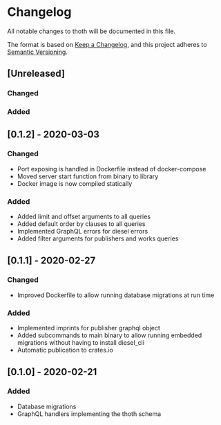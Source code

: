 # Changelog
All notable changes to thoth will be documented in this file.

The format is based on [Keep a Changelog](https://keepachangelog.com/en/1.0.0/),
and this project adheres to [Semantic Versioning](https://semver.org/spec/v2.0.0.html).

## [Unreleased]
### Changed

### Added

## [0.1.2] - 2020-03-03
### Changed
- Port exposing is handled in Dockerfile instead of docker-compose
- Moved server start function from binary to library
- Docker image is now compiled statically

### Added
- Added limit and offset arguments to all queries
- Added default order by clauses to all queries
- Implemented GraphQL errors for diesel errors
- Added filter arguments for publishers and works queries

## [0.1.1] - 2020-02-27
### Changed
- Improved Dockerfile to allow running database migrations at run time

### Added
- Implemented imprints for publisher graphql object
- Added subcommands to main binary to allow running embedded migrations without having to install diesel\_cli
- Automatic publication to crates.io

## [0.1.0] - 2020-02-21
### Added
- Database migrations
- GraphQL handlers implementing the thoth schema
